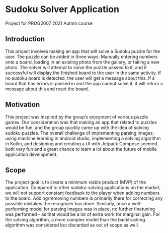 # Sudoku Solver Application
Project for PROG2007 2021 Autmn course

## Introduction
This project involves making an app that will solve a Sudoku puzzle for the user. The puzzle can be added in three ways: Manually entering numbers onto a board, loading in an existing photo from the gallery, or taking a new photo. The solver will attempt to solve the puzzle passed to it, and if successful will display the finished board to the user in the same activity. If no sudoku board is detected, the user will get a message about this. If a board that has errors is passed in and the app cannot solve it, it will return a message about this and reset the board.

## Motivation
This project was inspired by the group’s enjoyment of various puzzle games. Our consideration was that making an app that related to puzzles would be fun, and the group quickly came up with the idea of solving sudoku puzzles. The overall challenge of implementing parsing images, using machine learning in android studio, implementing a solving algorithm in Kotlin, and designing and creating a UI with Jetpack Compose seemed both very fun and a great chance to learn a lot about the future of mobile application development.

## Scope
The project goal is to create a minimum viable product (MVP) of the application. Compared to other sudoku-solving applications on the market, we will not support constant feedback to the player when adding numbers to the board. Adding/removing numbers is primarily there for correcting any possible mistakes the recognizer has done.
Similarly, once a well-performing model for parsing images was in place, no further finetuning was performed - as that would be a lot of extra work for marginal gain. For the solving algorithm, a more complex model than the backtracking algorithm was considered but discarded as out of scope as well.

